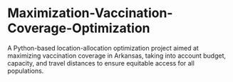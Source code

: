 # Maximization-Vaccination-Coverage-Optimization
A Python-based location-allocation optimization project aimed at maximizing vaccination coverage in Arkansas, taking into account budget, capacity, and travel distances to ensure equitable access for all populations.
